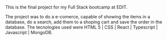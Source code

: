 This is the final project for my Full Stack bootcamp at EDIT. 

The project was to do a e-comerce, capable of showing the items in a database, do a search, add them to a shoping cart and save the order in the database.
The tecnologies used were HTML 5 | CSS | React | Typescript | Javascript | MongoDB.
